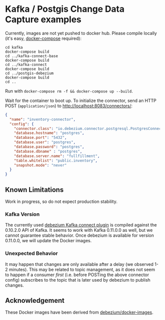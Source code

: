 # Kafka / Postgis Change Data Capture examples

Currently, images are not yet pushed to docker hub. Please compile locally (it's easy,
[docker-compose](https://docs.docker.com/compose/install/) required):

```
cd kafka
docker-compose build
cd ../kafka-connect-base
docker-compose build
cd ../kafka-connect
docker-compose build
cd ../postgis-debezium
docker-compose build
cd ..
```

Run with `docker-compose rm -f && docker-compose up --build`.

Wait for the container to boot up. To initialize the connector,
send an HTTP POST (`application/json`)
to [http://localhost:8083/connectors/](http://localhost:8083/connectors):

```json
{
  "name": "inventory-connector",
  "config": {
    "connector.class": "io.debezium.connector.postgresql.PostgresConnector",
    "database.hostname": "postgres",
    "database.port": "5432",
    "database.user": "postgres",
    "database.password": "postgres",
    "database.dbname" : "postgres",
    "database.server.name": "fullfillment",
    "table.whitelist": "public.inventory",
    "snapshot.mode": "never"
  }
}
```

## Known Limitations

Work in progress, so do not expect production stability.

### Kafka Version

The currently used [debezium Kafka connect
plugin](http://repo1.maven.org/maven2/io/debezium/debezium-connector-postgres/0.5.1/)
is compiled against the
0.10.2.0 API of Kafka. It seems to work with Kafka 0.11.0.0 as well, but
we cannot guarantee stable behavior. Once debezium is available for version
0.11.0.0, we will update the Docker images.

### Unexpected Behavior

It may happen that changes are only available after a delay (we observed 1-2 minutes).
This may be related to topic management, as it does not seem to happen if
a consumer _first_ (i.e. before POSTing the above connector config)
subscribes to the topic that is later used by debezium to publish changes.

## Acknowledgement

These Docker images have been derived from
[debezium/docker-images](https://github.com/debezium/docker-images).
